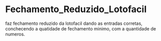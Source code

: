 # Fechamento_Reduzido_Lotofacil
 faz fechamento reduzido da lotofacil dando as entradas corretas, conchecendo a quatidade de fechamento minimo, com a quantidade de numeros.
